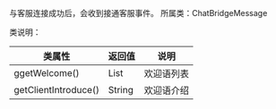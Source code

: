 与客服连接成功后，会收到接通客服事件。
所属类：ChatBridgeMessage
​

类说明：

| 类属性 | 返回值 | 说明 |
| --- | --- | --- |
| ggetWelcome() | List<String> | 欢迎语列表 |
| getClientIntroduce() | String | 欢迎语介绍 |

​

